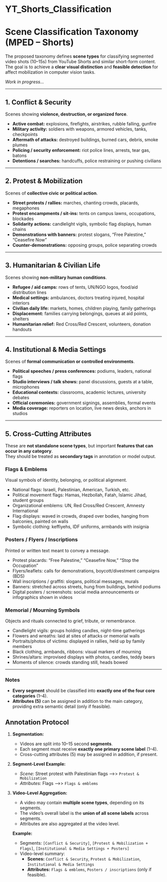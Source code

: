 # YT_Shorts_Classification

# Scene Classification Taxonomy (MPED – Shorts)

The proposed taxonomy defines **scene types** for classifying segmented video shots (10–15s) from YouTube Shorts and similar short-form content.  
The goal is to achieve a **clear visual distinction** and **feasible detection** for affect mobilization in computer vision tasks.

*Work in progress...*

---

## 1. Conflict & Security
Scenes showing **violence, destruction, or organized force**.

- **Active combat:** explosions, firefights, airstrikes, rubble falling, gunfire  
- **Military activity:** soldiers with weapons, armored vehicles, tanks, checkpoints  
- **Aftermath of attacks:** destroyed buildings, burned cars, debris, smoke plumes  
- **Policing / security enforcement:** riot police lines, arrests, tear gas, batons  
- **Detentions / searches:** handcuffs, police restraining or pushing civilians  

---

## 2. Protest & Mobilization
Scenes of **collective civic or political action**.

- **Street protests / rallies:** marches, chanting crowds, placards, megaphones  
- **Protest encampments / sit-ins:** tents on campus lawns, occupations, blockades  
- **Solidarity actions:** candlelight vigils, symbolic flag displays, human chains  
- **Demonstrations with banners:** protest slogans, “Free Palestine,” “Ceasefire Now”  
- **Counter-demonstrations:** opposing groups, police separating crowds  

---

## 3. Humanitarian & Civilian Life
Scenes showing **non-military human conditions**.

- **Refugee / aid camps:** rows of tents, UN/NGO logos, food/aid distribution lines  
- **Medical settings:** ambulances, doctors treating injured, hospital interiors  
- **Civilian daily life:** markets, homes, children playing, family gatherings  
- **Displacement:** families carrying belongings, queues at aid points, shelters  
- **Humanitarian relief:** Red Cross/Red Crescent, volunteers, donation handouts  

---

## 4. Institutional & Media Settings
Scenes of **formal communication or controlled environments**.

- **Political speeches / press conferences:** podiums, leaders, national flags  
- **Studio interviews / talk shows:** panel discussions, guests at a table, microphones  
- **Educational contexts:** classrooms, academic lectures, university debates  
- **Official ceremonies:** government signings, assemblies, formal events  
- **Media coverage:** reporters on location, live news desks, anchors in studios  

---

## 5. Cross-Cutting Attributes
These are **not standalone scene types**, but important **features that can occur in any category**.  
They should be treated as **secondary tags** in annotation or model output.

### Flags & Emblems
Visual symbols of identity, belonging, or political alignment.  
   - National flags: Israeli, Palestinian, American, Turkish, etc.  
   - Political movement flags: Hamas, Hezbollah, Fatah, Islamic Jihad, student groups  
   - Organizational emblems: UN, Red Cross/Red Crescent, Amnesty International  
   - Flag displays: waved in crowds, draped over bodies, hanging from balconies, painted on walls  
   - Symbolic clothing: keffiyehs, IDF uniforms, armbands with insignia  

### Posters / Flyers / Inscriptions
Printed or written text meant to convey a message.  
   - Protest placards: “Free Palestine,” “Ceasefire Now,” “Stop the Occupation”  
   - Flyers/leaflets: calls for demonstrations, boycott/divestment campaigns (BDS)  
   - Wall inscriptions / graffiti: slogans, political messages, murals  
   - Banners: stretched across streets, hung from buildings, behind podiums  
   - Digital posters / screenshots: social media announcements or infographics shown in videos  

### Memorial / Mourning Symbols
Objects and rituals connected to grief, tribute, or remembrance.  
   - Candlelight vigils: groups holding candles, night-time gatherings  
   - Flowers and wreaths: laid at sites of attacks or memorial walls  
   - Portraits/photos of victims: displayed in rallies, held up by family members  
   - Black clothing, armbands, ribbons: visual markers of mourning  
   - Shrines/altars: improvised displays with photos, candles, teddy bears  
   - Moments of silence: crowds standing still, heads bowed  


---

### Notes
- **Every segment** should be classified into **exactly one of the four core categories** (1–4).  
- **Attributes (5)** can be assigned in addition to the main category, providing extra semantic detail (only if feasible).


## Annotation Protocol

1. **Segmentation:**  
   - Videos are split into 10–15 second **segments**.  
   - Each segment must receive **exactly one primary scene label** (1–4).  
   - Cross-cutting attributes (5) may be assigned in addition, if present.  

2. **Segment-Level Example:**  
   - *Scene:* Street protest with Palestinian flags -->> `Protest & Mobilization`  
   - *Attributes:* Flags -->> `Flags & emblems`  

3. **Video-Level Aggregation:**  
   - A video may contain **multiple scene types**, depending on its segments.  
   - The video’s overall label is the **union of all scene labels** across segments.  
   - Attributes are also aggregated at the video level.  

   **Example:**  
   - Segments: `[Conflict & Security]`, `[Protest & Mobilization + Flags]`, `[Institutional & Media Settings + Posters]`  
   - Video-level summary:  
     - **Scenes:** `Conflict & Security`, `Protest & Mobilization`, `Institutional & Media Settings`  
     - **Attributes:** `Flags & emblems`, `Posters / inscriptions` (only if feasible).

